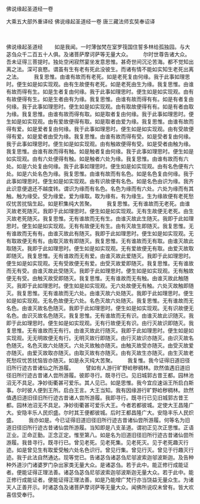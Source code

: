 佛说缘起圣道经一卷


大乘五大部外重译经
佛说缘起圣道经一卷
唐三藏法师玄奘奉诏译


　　

佛说缘起圣道经
　　如是我闻。一时薄伽梵在室罗筏国住誓多林给孤独园。与大苾刍众千二百五十人俱。及诸菩萨摩诃萨等无量大众。
　　尔时世尊告诸大众。吾未证得三菩提时。独处空闲寂然宴坐发意思惟。甚奇世间沉沦苦海。都不觉知出离之法。深可哀愍。谓虽有生有老有死此没彼生。而诸有情不能如实知生老死出离之法。
　　我复思惟。由谁有故而有老死。如是老死复由何缘。我于此事如理思时。便生如是如实现观。由有生故便有老死。如是老死由生为缘。我复思惟。由谁有故而得有生。如是生者复由何缘。我于此事如理思时。便生如是如实现观。由有有故便得有生。如是生者由有为缘。我复思惟。由谁有故而得有有。如是有者复由何缘。我于此事如理思时。便生如是如实现观。由有取故便得有有。如是有者由取为缘。我复思惟。由谁有故而得有取。如是取者复由何缘。我于此事如理思时。便生如是如实现观。由有爱故便得有取。如是取者由爱为缘。我复思惟。由谁有故而得有爱。如是爱者复由何缘。我于此事如理思时。便生如是如实现观。由有受故便得有爱。如是爱者由受为缘。我复思惟。由谁有故而得有受。如是受者复由何缘。我于此事如理思时。便生如是如实现观。由有触故便得有受。如是受者由触为缘。我复思惟。由谁有故而得有触。如是触者复由何缘。我于此事如理思时。便生如是如实现观。由有六处便得有触。如是触者六处为缘。我复思惟。由谁有故而有六处。如是六处复由何缘。我于此事如理思时。便生如是如实现观。由有名色便有六处。如是六处名色为缘。我复思惟。由谁有故而有名色。如是名色复由何缘。我于此事如理思时。便生如是如实现观。由有识故便有名色。如是名色由识为缘。我齐此识意便退还不越度转。谓识为缘而有名色。名色为缘而有六处。六处为缘而有其触。触为缘受。受为缘爱。爱为缘取。取为缘有。有为缘生。生为缘故便有老死愁叹忧苦扰恼生起。如是积集纯大苦聚。
　　我复思惟。无有谁故而无老死。由谁灭故老死随灭。我即于此如理思时。便生如是如实现观。无有生故便无老死。由生灭故老死随灭。我复思惟。无有谁故而无有生。由谁灭故此生随灭。我即于此如理思时。便生如是如实现观。无有有故便无有生。由有灭故生即随灭。我复思惟。无有谁故而无有有。由谁灭故此有随灭。我即于此如理思时。便生如是如实现观。无有取故便无有有。由取灭故有即随灭。我复思惟。无有谁故而无有取。由谁灭故此取随灭。我即于此如理思时。便生如是如实现观。无有爱故便无有取。由爱灭故取即随灭。我复思惟。无有谁故而无有爱。由谁灭故此爱随灭。我即于此如理思时。便生如是如实现观。无有受故便无有爱。由受灭故爱即随灭。我复思惟。无有谁故而无有受。由谁灭故此受随灭。我即于此如理思时。便生如是如实现观。无有触故便无有受。由触灭故受即随灭。我复思惟。无有谁故而无有触。由谁灭故此触随灭。我即于此如理思时。便生如是如实现观。无六处故便无有触。六处灭故触即随灭。我复思惟。无有谁故而无六处。由谁灭故六处随灭。我即于此如理思时。便生如是如实现观。无名色故便无六处。名色灭故六处随灭。我复思惟。无有谁故而无名色。由谁灭故名色随灭。我即于此如理思时。便生如是如实现观。无有识故便无名色。由识灭故名色随灭。我复思惟。无有谁故而无有识。由谁灭故此识随灭。我即于此如理思时。便生如是如实现观。无有行故便无有识。由行灭故识即随灭。我复思惟。无有谁故而无有行。由谁灭故此行随灭。我即于此如理思时。便生如是如实现观。无无明故便无有行。无明灭故行即随灭。由行灭故识亦随灭。由识灭故名色随灭。名色灭故六处随灭。六处灭故触亦随灭。由触灭故受亦随灭。由受灭故爱亦随灭。由爱灭故取亦随灭。由取灭故有亦随灭。由有灭故生亦随灭。由生灭故老死愁叹忧苦扰恼皆亦随灭。如是永灭纯大苦聚。
　　我复惟。我今证得旧道旧径旧所行迹古昔诸仙之所游履。
　　譬如有人游行旷野崄秽稠林。欻然值遇旧道旧径旧所行迹古昔诸人尝所游履。彼即寻行。既寻行已。见旧城郭古昔王都。园林池沼无不具足。净妙街衢甚可爱乐。其人见已。如是思惟。我今宜应速诣王所启白斯事。尔时彼人便到王所。启白王言。大王当知。我有因缘游行旷野崄秽稠林。欻然值遇旧道旧径旧所行迹古昔诸人尝所游履。我即寻行。既寻行已见旧城郭古昔王都。园林池沼无不具足。净妙街衢甚可爱乐大王。今者若都彼城。定使大王昌隆广大。安隐丰乐人民炽盛。尔时其王便都彼城。后时王都昌隆广大。安隐丰乐人民炽盛。
　　我亦如是。今已证得旧道旧径旧所行迹古昔诸仙尝所游履。何等名为旧道旧径旧所行迹古昔诸仙尝所游履。当知即是八支圣道。谓初正见次正思惟。正语正业。正命正勤。正念正定。惟至第八。如是名为旧道旧径旧所行迹古昔诸仙尝所游履。我昔寻行。既寻行已。曾见老死。见老死集。见老死灭。见于老死趣灭行迹。如是曾见生有取爱受触六处名色识行。曾见行集。曾见行灭。曾见于行趣灭行迹。我于此法自然通达。现等觉已。告诸苾刍诸苾刍尼邬波索迦邬波斯迦。及告种种外道沙门诸婆罗门杂出家类无量大众。是诸苾刍。若于此中。能正修行成能证者。便能证得正理法善。诸苾刍苾刍尼邬波索迦邬波斯迦无量大众。若于此中。能正修行成能证者。便能证得正理法善。如是乃能增广梵行亦当饶益无量众生。为诸天人正善开示。时诸苾刍及诸菩萨摩诃萨等无量大众。闻佛所说叹未曾有。皆大欢喜信受奉行。


